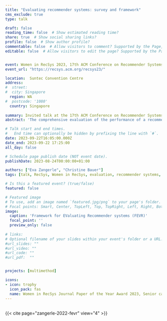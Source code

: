 ```yaml
---
title: "Evaluating recommender systems: survey and framework"
cms_exclude: true
type: talk

draft: false
reading_time: false  # Show estimated reading time?
share: true  # Show social sharing links?
profile: false  # Show author profile?
commentable: false  # Allow visitors to comment? Supported by the Page, Post, and Docs content types.
editable: false  # Allow visitors to edit the page? Supported by the Page, Post, and Docs content types.


event: Women in RecSys 2023, 17th ACM Conference on Recommender Systems (RecSys 2023)
event_url: "https://recsys.acm.org/recsys23/"

location:  Suntec Convention Centre
address:
#  street: 
#  city: Singapore
  region: WA
#  postcode: '1080'
  country: Singapore
  
summary: Invited talk at the 17th ACM Conference on Recommender Systems (RecSys 2023) as awardee of the Women in RecSys Journal Paper of the Year Award 2023, Senior category.
abstract: 'The comprehensive evaluation of the performance of a recommender system is a complex endeavor: many facets need to be considered in configuring an adequate and effective evaluation setting. Such facets include, for instance, defining the specific goals of the evaluation, choosing an evaluation method, underlying data, and suitable evaluation metrics. In this paper, we consolidate and systematically organize this dispersed knowledge on recommender systems evaluation. We introduce the “Framework for EValuating Recommender systems” (FEVR) that we derive from the discourse on recommender systems evaluation. In FEVR, we categorize the evaluation space of recommender systems evaluation. We postulate that the comprehensive evaluation of a recommender system frequently requires considering multiple facets and perspectives in the evaluation. The FEVR framework provides a structured foundation to adopt adequate evaluation configurations that encompass this required multi-facettedness and provides the basis to advance in the field. We outline and discuss the challenges of a comprehensive evaluation of recommender systems, and provide an outlook on what we need to embrace and do to move forward as a research community.'

# Talk start and end times.
#   End time can optionally be hidden by prefixing the line with `#`.
date: 2023-09-22T16:05:00.000Z
date_end: 2023-09-22 17:25:00
all_day: false

# Schedule page publish date (NOT event date).
publishDate: 2023-08-24T00:00:00+01:00

authors: ["Eva Zangerle", "Christine Bauer"]
tags: [talk, RecSys, Women in RecSys, evaluation, recommender systems, FEVR, survey, multimethod, framework]

# Is this a featured event? (true/false)
featured: false

# Featured image
# To use, add an image named `featured.jpg/png` to your page's folder.
# Focal points: Smart, Center, TopLeft, Top, TopRight, Left, Right, BottomLeft, Bottom, BottomRight.
image:
  caption: 'Framework for EValuating Recommender systems (FEVR)'
  focal_point: ''
  preview_only: false
  
# links:
# Optional filename of your slides within your event's folder or a URL.
#url_slides: ""
#url_video: ""
#url_code: ""
#url_pdf:  ""


projects: [multimethod]

icons:
- icon: trophy
  icon_pack: fas
  name: Women in RecSys Journal Paper of the Year Award 2023, Senior category
---
```



<br>
{{< cite  page="zangerle-2022-fevr" view="4" >}}
